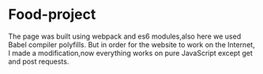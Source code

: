 # Food-project

The page was built using webpack and es6 modules,also here we used Babel compiler polyfills.
But in order for the website to work on the Internet, I made a modification,now everything works on pure JavaScript except get and post requests.
